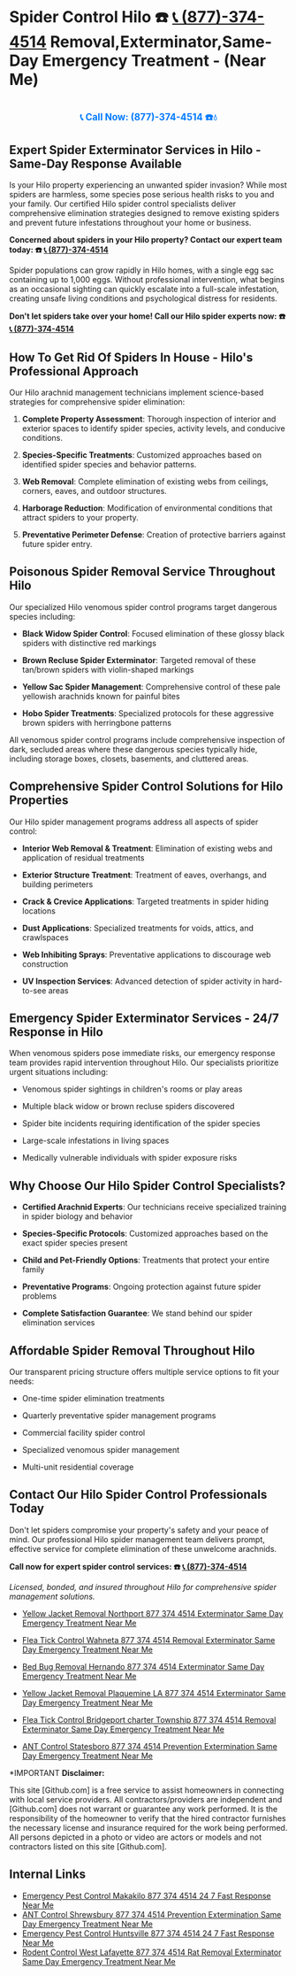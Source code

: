 # Spider Control Hilo ☎️ [📞 (877)-374-4514](https://pest-control-4514.netlify.app) Removal,Exterminator,Same-Day Emergency Treatment - (Near Me)
# 

<p align="center" style="font-size: 1.2em; font-weight: bold; margin: 20px 0;">
  <a href="https://pest-control-4514.netlify.app" target="_blank" style="color: #007BFF; text-decoration: none;">📞 Call Now: (877)-374-4514 ☎️💧</a>
</p>

## Expert Spider Exterminator Services in Hilo - Same-Day Response Available

Is your Hilo property experiencing an unwanted spider invasion? While most spiders are harmless, some species pose serious health risks to you and your family. Our certified Hilo spider control specialists deliver comprehensive elimination strategies designed to remove existing spiders and prevent future infestations throughout your home or business.

**Concerned about spiders in your Hilo property? Contact our expert team today: ☎️ [📞 (877)-374-4514](https://pest-control-4514.netlify.app)**

Spider populations can grow rapidly in Hilo homes, with a single egg sac containing up to 1,000 eggs. Without professional intervention, what begins as an occasional sighting can quickly escalate into a full-scale infestation, creating unsafe living conditions and psychological distress for residents.

**Don't let spiders take over your home! Call our Hilo spider experts now: ☎️ [📞 (877)-374-4514](https://pest-control-4514.netlify.app)**

## How To Get Rid Of Spiders In House - Hilo's Professional Approach

Our Hilo arachnid management technicians implement science-based strategies for comprehensive spider elimination:

1. **Complete Property Assessment**: Thorough inspection of interior and exterior spaces to identify spider species, activity levels, and conducive conditions.

2. **Species-Specific Treatments**: Customized approaches based on identified spider species and behavior patterns.

3. **Web Removal**: Complete elimination of existing webs from ceilings, corners, eaves, and outdoor structures.

4. **Harborage Reduction**: Modification of environmental conditions that attract spiders to your property.

5. **Preventative Perimeter Defense**: Creation of protective barriers against future spider entry.

## Poisonous Spider Removal Service Throughout Hilo

Our specialized Hilo venomous spider control programs target dangerous species including:

- **Black Widow Spider Control**: Focused elimination of these glossy black spiders with distinctive red markings

- **Brown Recluse Spider Exterminator**: Targeted removal of these tan/brown spiders with violin-shaped markings

- **Yellow Sac Spider Management**: Comprehensive control of these pale yellowish arachnids known for painful bites

- **Hobo Spider Treatments**: Specialized protocols for these aggressive brown spiders with herringbone patterns

All venomous spider control programs include comprehensive inspection of dark, secluded areas where these dangerous species typically hide, including storage boxes, closets, basements, and cluttered areas.

## Comprehensive Spider Control Solutions for Hilo Properties

Our Hilo spider management programs address all aspects of spider control:

- **Interior Web Removal & Treatment**: Elimination of existing webs and application of residual treatments

- **Exterior Structure Treatment**: Treatment of eaves, overhangs, and building perimeters

- **Crack & Crevice Applications**: Targeted treatments in spider hiding locations

- **Dust Applications**: Specialized treatments for voids, attics, and crawlspaces

- **Web Inhibiting Sprays**: Preventative applications to discourage web construction

- **UV Inspection Services**: Advanced detection of spider activity in hard-to-see areas

## Emergency Spider Exterminator Services - 24/7 Response in Hilo

When venomous spiders pose immediate risks, our emergency response team provides rapid intervention throughout Hilo. Our specialists prioritize urgent situations including:

- Venomous spider sightings in children's rooms or play areas

- Multiple black widow or brown recluse spiders discovered

- Spider bite incidents requiring identification of the spider species

- Large-scale infestations in living spaces

- Medically vulnerable individuals with spider exposure risks

## Why Choose Our Hilo Spider Control Specialists?

- **Certified Arachnid Experts**: Our technicians receive specialized training in spider biology and behavior

- **Species-Specific Protocols**: Customized approaches based on the exact spider species present

- **Child and Pet-Friendly Options**: Treatments that protect your entire family

- **Preventative Programs**: Ongoing protection against future spider problems

- **Complete Satisfaction Guarantee**: We stand behind our spider elimination services

## Affordable Spider Removal Throughout Hilo

Our transparent pricing structure offers multiple service options to fit your needs:

- One-time spider elimination treatments

- Quarterly preventative spider management programs

- Commercial facility spider control

- Specialized venomous spider management

- Multi-unit residential coverage

## Contact Our Hilo Spider Control Professionals Today

Don't let spiders compromise your property's safety and your peace of mind. Our professional Hilo spider management team delivers prompt, effective service for complete elimination of these unwelcome arachnids.

**Call now for expert spider control services: ☎️ [📞 (877)-374-4514](https://pest-control-4514.netlify.app)**

*Licensed, bonded, and insured throughout Hilo for comprehensive spider management solutions.*


- [Yellow Jacket Removal Northport 877 374 4514 Exterminator Same Day Emergency Treatment Near Me](https://github.com/allyoucaneatsushiin/pest-control/blob/main/Yellow-Jacket-Removal-Northport-877-374-4514-Exterminator-Same-Day-Emergency-Treatment-Near-Me.md)
- [Flea Tick Control Wahneta 877 374 4514 Removal Exterminator Same Day Emergency Treatment Near Me](https://github.com/allyoucaneatsushiin/pest-control/blob/main/Flea-Tick-Control-Wahneta-877-374-4514-Removal-Exterminator-Same-Day-Emergency-Treatment-Near-Me.md)
- [Bed Bug Removal Hernando 877 374 4514 Exterminator Same Day Emergency Treatment Near Me](https://github.com/allyoucaneatsushiin/pest-control/blob/main/Bed-Bug-Removal-Hernando-877-374-4514-Exterminator-Same-Day-Emergency-Treatment-Near-Me.md)


- [Yellow Jacket Removal Plaquemine LA 877 374 4514 Exterminator Same Day Emergency Treatment Near Me](https://github.com/allyoucaneatsushiin/pest-control/blob/main/Yellow-Jacket-Removal-Plaquemine-LA-877-374-4514-Exterminator-Same-Day-Emergency-Treatment-Near-Me.md)
- [Flea Tick Control Bridgeport charter Township 877 374 4514 Removal Exterminator Same Day Emergency Treatment Near Me](https://github.com/allyoucaneatsushiin/pest-control/blob/main/Flea-Tick-Control-Bridgeport-charter-Township-877-374-4514-Removal-Exterminator-Same-Day-Emergency-Treatment-Near-Me.md)
- [ANT Control Statesboro 877 374 4514 Prevention Extermination Same Day Emergency Treatment Near Me](https://github.com/allyoucaneatsushiin/pest-control/blob/main/ANT-Control-Statesboro-877-374-4514-Prevention-Extermination-Same-Day-Emergency-Treatment-Near-Me.md)


*IMPORTANT **Disclaimer:**  

This site [Github.com] is a free service to assist homeowners in connecting with local service providers. All contractors/providers are independent and [Github.com] does not warrant or guarantee any work performed. It is the responsibility of the homeowner to verify that the hired contractor furnishes the necessary license and insurance required for the work being performed. All persons depicted in a photo or video are actors or models and not contractors listed on this site [Github.com].


## Internal Links
- [Emergency Pest Control Makakilo 877 374 4514 24 7 Fast Response Near Me](https://github.com/allyoucaneatsushiin/pest-control/blob/main/Emergency-Pest-Control-Makakilo-877-374-4514-24-7-Fast-Response-Near-Me.md)
- [ANT Control Shrewsbury 877 374 4514 Prevention Extermination Same Day Emergency Treatment Near Me](https://github.com/allyoucaneatsushiin/pest-control/blob/main/ANT-Control-Shrewsbury-877-374-4514-Prevention-Extermination-Same-Day-Emergency-Treatment-Near-Me.md)
- [Emergency Pest Control Huntsville 877 374 4514 24 7 Fast Response Near Me](https://github.com/allyoucaneatsushiin/pest-control/blob/main/Emergency-Pest-Control-Huntsville-877-374-4514-24-7-Fast-Response-Near-Me.md)
- [Rodent Control West Lafayette 877 374 4514 Rat Removal Exterminator Same Day Emergency Treatment Near Me](https://github.com/allyoucaneatsushiin/pest-control/blob/main/Rodent-Control-West-Lafayette-877-374-4514-Rat-Removal-Exterminator-Same-Day-Emergency-Treatment-Near-Me.md)
